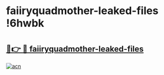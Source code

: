 # faiiryquadmother-leaked-files !6hwbk

# <h2><a href="https://ttupka.esa.edu.pl?title=faiiryquadmother-leaked-files&ref=6hwbk">🔗👉 🔴 faiiryquadmother-leaked-files</a></h2>

[![acn](https://github.com/user-attachments/assets/0f9c940e-d8b0-45ae-aac7-cd30a18b3e1c)](https://ttupka.esa.edu.pl?title=faiiryquadmother-leaked-files&ref=6hwbk)

